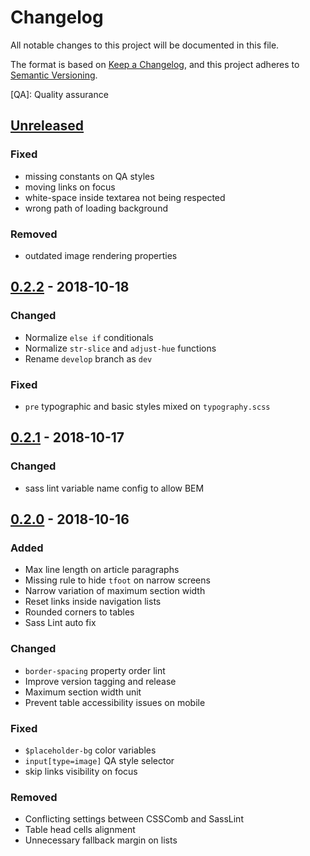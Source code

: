 # Changelog

All notable changes to this project will be documented in this file.

The format is based on [Keep a Changelog](https://keepachangelog.com/en/1.0.0/),
and this project adheres to [Semantic Versioning](https://semver.org/spec/v2.0.0.html).

[QA]: Quality assurance

## [Unreleased]

### Fixed

- missing constants on QA styles
- moving links on focus
- white-space inside textarea not being respected
- wrong path of loading background

### Removed

- outdated image rendering properties

## [0.2.2][] - 2018-10-18

### Changed

- Normalize `else if` conditionals
- Normalize `str-slice` and `adjust-hue` functions
- Rename `develop` branch as `dev`

### Fixed

- `pre` typographic and basic styles mixed on `typography.scss`

## [0.2.1][] - 2018-10-17

### Changed

- sass lint variable name config to allow BEM

## [0.2.0][] - 2018-10-16

### Added

- Max line length on article paragraphs
- Missing rule to hide `tfoot` on narrow screens
- Narrow variation of maximum section width
- Reset links inside navigation lists
- Rounded corners to tables
- Sass Lint auto fix

### Changed

- `border-spacing` property order lint
- Improve version tagging and release
- Maximum section width unit
- Prevent table accessibility issues on mobile

### Fixed

- `$placeholder-bg` color variables
- `input[type=image]` QA style selector
- skip links visibility on focus

### Removed

- Conflicting settings between CSSComb and SassLint
- Table head cells alignment
- Unnecessary fallback margin on lists


[Unreleased]: undefined/compare/v0.2.2...HEAD
[0.2.2]: undefined/compare/v0.2.1...v0.2.2
[0.2.1]: undefined/compare/v0.2.0...v0.2.1
[0.2.0]: undefined/tree/v0.2.0
